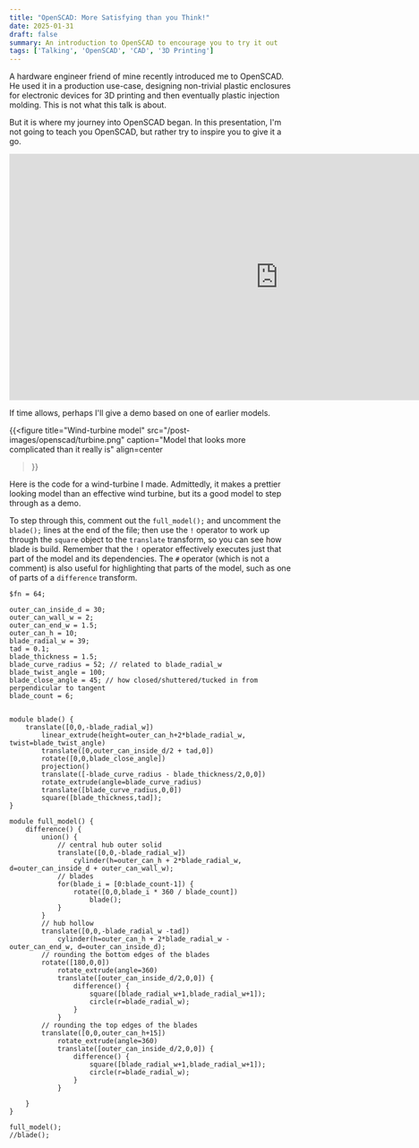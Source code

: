 ```yaml
---
title: "OpenSCAD: More Satisfying than you Think!"
date: 2025-01-31
draft: false
summary: An introduction to OpenSCAD to encourage you to try it out
tags: ['Talking', 'OpenSCAD', 'CAD', '3D Printing']
---
```


A hardware engineer friend of mine recently introduced me to OpenSCAD. He used it in a production use-case, designing non-trivial plastic enclosures for electronic devices for 3D printing and then eventually plastic injection molding. This is not what this talk is about.

But it is where my journey into OpenSCAD began. In this presentation, I'm not going to teach you OpenSCAD, but rather try to inspire you to give it a go.

<iframe src="https://docs.google.com/presentation/d/e/2PACX-1vQh5BIVrUQe2OqnWmHGV698bwv1Lp2lU8wZ3_Ay7pH2jow0SxtHNSQEyj1mjOWqF5g5lMoouFBLnQfC/embed?start=false&loop=false&delayms=3000" frameborder="0" width="960" height="440" allowfullscreen="true" mozallowfullscreen="true" webkitallowfullscreen="true"></iframe>

If time allows, perhaps I'll give a demo based on one of earlier models.

{{<figure
    title="Wind-turbine model"
    src="/post-images/openscad/turbine.png"
    caption="Model that looks more complicated than it really is"
    align=center
>}}

Here is the code for a wind-turbine I made. Admittedly, it makes a prettier looking model than an effective wind turbine, but its a good model to step through as a demo.

To step through this, comment out the `full_model();` and uncomment the `blade();` lines at the end of the file; then use the `!` operator to work up through the `square` object to the `translate` transform, so you can see how blade is build. Remember that the `!` operator effectively executes just that part of the model and its dependencies. The `#` operator (which is not a comment) is also useful for highlighting that parts of the model, such as one of parts of a `difference` transform.

```openscad
$fn = 64;

outer_can_inside_d = 30;
outer_can_wall_w = 2;
outer_can_end_w = 1.5;
outer_can_h = 10;
blade_radial_w = 39;
tad = 0.1;
blade_thickness = 1.5;
blade_curve_radius = 52; // related to blade_radial_w
blade_twist_angle = 100;
blade_close_angle = 45; // how closed/shuttered/tucked in from perpendicular to tangent
blade_count = 6;


module blade() {
    translate([0,0,-blade_radial_w])
        linear_extrude(height=outer_can_h+2*blade_radial_w, twist=blade_twist_angle)
        translate([0,outer_can_inside_d/2 + tad,0])
        rotate([0,0,blade_close_angle])
        projection()
        translate([-blade_curve_radius - blade_thickness/2,0,0])
        rotate_extrude(angle=blade_curve_radius)
        translate([blade_curve_radius,0,0])
        square([blade_thickness,tad]);
}

module full_model() {
    difference() {
        union() {
            // central hub outer solid
            translate([0,0,-blade_radial_w])
                cylinder(h=outer_can_h + 2*blade_radial_w, d=outer_can_inside_d + outer_can_wall_w);
            // blades
            for(blade_i = [0:blade_count-1]) {
                rotate([0,0,blade_i * 360 / blade_count])
                    blade();
            }
        }
        // hub hollow
        translate([0,0,-blade_radial_w -tad])
            cylinder(h=outer_can_h + 2*blade_radial_w - outer_can_end_w, d=outer_can_inside_d);
        // rounding the bottom edges of the blades
        rotate([180,0,0])
            rotate_extrude(angle=360)
            translate([outer_can_inside_d/2,0,0]) {
                difference() {
                    square([blade_radial_w+1,blade_radial_w+1]);
                    circle(r=blade_radial_w);
                }
            }
        // rounding the top edges of the blades
        translate([0,0,outer_can_h+15])
            rotate_extrude(angle=360)
            translate([outer_can_inside_d/2,0,0]) {
                difference() {
                    square([blade_radial_w+1,blade_radial_w+1]);
                    circle(r=blade_radial_w);
                }
            }
        
    }
}

full_model();
//blade();
```
